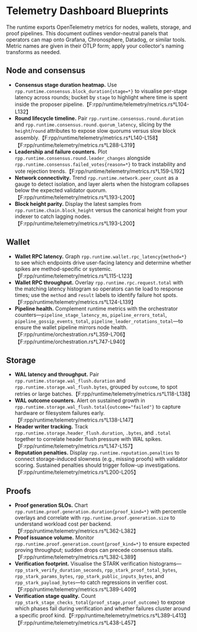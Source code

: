 # Telemetry Dashboard Blueprints

The runtime exports OpenTelemetry metrics for nodes, wallets, storage, and proof
pipelines. This document outlines vendor-neutral panels that operators can map
onto Grafana, Chronosphere, Datadog, or similar tools. Metric names are given in
their OTLP form; apply your collector's naming transforms as needed.

## Node and consensus

- **Consensus stage duration heatmap.** Use
  `rpp.runtime.consensus.block_duration{stage=*}` to visualise per-stage latency
  across rounds; bucket by `stage` to highlight where time is spent inside the
  proposer pipeline.【F:rpp/runtime/telemetry/metrics.rs†L104-L132】
- **Round lifecycle timeline.** Pair `rpp.runtime.consensus.round.duration` and
  `rpp.runtime.consensus.round.quorum_latency`, slicing by the `height`/`round`
  attributes to expose slow quorums versus slow block assembly.【F:rpp/runtime/telemetry/metrics.rs†L140-L158】【F:rpp/runtime/telemetry/metrics.rs†L288-L319】
- **Leadership and failure counters.** Plot
  `rpp.runtime.consensus.round.leader_changes` alongside
  `rpp.runtime.consensus.failed_votes{reason=*}` to track instability and vote
  rejection trends.【F:rpp/runtime/telemetry/metrics.rs†L159-L192】
- **Network connectivity.** Trend `rpp.runtime.network.peer_count` as a gauge to
  detect isolation, and layer alerts when the histogram collapses below the
  expected validator quorum.【F:rpp/runtime/telemetry/metrics.rs†L193-L200】
- **Block height parity.** Display the latest samples from
  `rpp.runtime.chain.block_height` versus the canonical height from your indexer
  to catch lagging nodes.【F:rpp/runtime/telemetry/metrics.rs†L193-L200】

## Wallet

- **Wallet RPC latency.** Graph `rpp.runtime.wallet.rpc_latency{method=*}` to see
  which endpoints drive user-facing latency and determine whether spikes are
  method-specific or systemic.【F:rpp/runtime/telemetry/metrics.rs†L115-L123】
- **Wallet RPC throughput.** Overlay `rpp.runtime.rpc.request.total` with the
  matching latency histogram so operators can tie load to response times; use the
  `method` and `result` labels to identify failure hot spots.【F:rpp/runtime/telemetry/metrics.rs†L124-L139】
- **Pipeline health.** Complement runtime metrics with the orchestrator
  counters—`pipeline_stage_latency_ms`, `pipeline_errors_total`,
  `pipeline_gossip_events_total`, `pipeline_leader_rotations_total`—to ensure the
  wallet pipeline mirrors node health.【F:rpp/runtime/orchestration.rs†L359-L706】【F:rpp/runtime/orchestration.rs†L747-L940】

## Storage

- **WAL latency and throughput.** Pair
  `rpp.runtime.storage.wal_flush.duration` and
  `rpp.runtime.storage.wal_flush.bytes`, grouped by `outcome`, to spot retries or
  large batches.【F:rpp/runtime/telemetry/metrics.rs†L118-L138】
- **WAL outcome counters.** Alert on sustained growth in
  `rpp.runtime.storage.wal_flush.total{outcome="failed"}` to capture hardware or
  filesystem failures early.【F:rpp/runtime/telemetry/metrics.rs†L138-L147】
- **Header writer tracking.** Track
  `rpp.runtime.storage.header_flush.duration`, `.bytes`, and `.total` together to
  correlate header flush pressure with WAL spikes.【F:rpp/runtime/telemetry/metrics.rs†L147-L157】
- **Reputation penalties.** Display `rpp.runtime.reputation.penalties` to connect
  storage-induced slowness (e.g., missing proofs) with validator scoring.
  Sustained penalties should trigger follow-up investigations.【F:rpp/runtime/telemetry/metrics.rs†L200-L205】

## Proofs

- **Proof generation SLOs.** Chart `rpp.runtime.proof.generation.duration{proof_kind=*}`
  with percentile overlays and correlate with `rpp.runtime.proof.generation.size`
  to understand workload cost per backend.【F:rpp/runtime/telemetry/metrics.rs†L362-L382】
- **Proof issuance volume.** Monitor
  `rpp.runtime.proof.generation.count{proof_kind=*}` to ensure expected proving
  throughput; sudden drops can precede consensus stalls.【F:rpp/runtime/telemetry/metrics.rs†L382-L389】
- **Verification footprint.** Visualise the STARK verification histograms—
  `rpp_stark_verify_duration_seconds`, `rpp_stark_proof_total_bytes`,
  `rpp_stark_params_bytes`, `rpp_stark_public_inputs_bytes`, and
  `rpp_stark_payload_bytes`—to catch regressions in verifier cost.【F:rpp/runtime/telemetry/metrics.rs†L389-L409】
- **Verification stage quality.** Count
  `rpp_stark_stage_checks_total{proof_stage,proof_outcome}` to expose which phases
  fail during verification and whether failures cluster around a specific proof
  kind.【F:rpp/runtime/telemetry/metrics.rs†L389-L413】【F:rpp/runtime/telemetry/metrics.rs†L438-L457】

